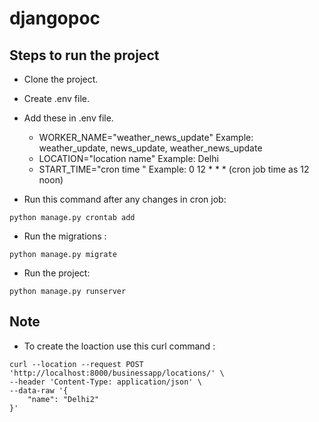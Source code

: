 # djangopoc
## Steps to run the project
* Clone the project.
* Create .env file.
* Add these in .env file.
    * WORKER_NAME="weather_news_update" Example: weather_update, news_update, weather_news_update
    * LOCATION="location name" Example: Delhi
    * START_TIME="cron time " Example:  0 12 * * * (cron job time as 12 noon)

* Run this command after any changes in cron job: 
```
python manage.py crontab add
```


* Run the migrations : 
```
python manage.py migrate
```

* Run the project: 
```
python manage.py runserver
```
## Note
* To create the loaction use this curl command : 
```
curl --location --request POST 'http://localhost:8000/businessapp/locations/' \
--header 'Content-Type: application/json' \
--data-raw '{
    "name": "Delhi2"
}'

```